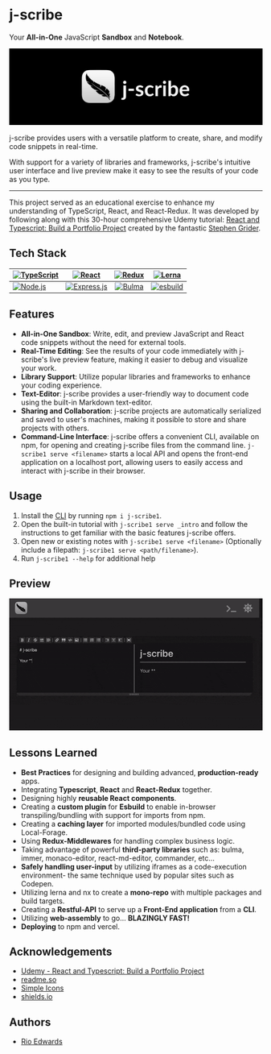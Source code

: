 # j-scribe

Your **All-in-One** JavaScript **Sandbox** and **Notebook**.

![j-scribe screenshot](assets/j-scribe-banner-black-bg.png)

j-scribe provides users with a versatile platform to create, share, and modify code snippets in real-time.

With support for a variety of libraries and frameworks, j-scribe's intuitive user interface and live preview make it easy to see the results of your code as you type.

---

This project served as an educational exercise to enhance my understanding of TypeScript, React, and React-Redux. It was developed by following along with this 30-hour comprehensive Udemy tutorial: [React and Typescript: Build a Portfolio Project](https://www.udemy.com/course/react-and-typescript-build-a-portfolio-project/) created by the fantastic [Stephen Grider](https://www.udemy.com/user/sgslo/).

## Tech Stack

| [![TypeScript](https://img.shields.io/badge/-TypeScript-3178C6?logo=TypeScript&logoColor=black&style=for-the-badge)](https://www.typescriptlang.org/) | [![React](https://img.shields.io/badge/-React-61DAFB?logo=React&logoColor=black&style=for-the-badge)](https://reactjs.org/)               | [![Redux](https://img.shields.io/badge/-Redux-764ABC?logo=Redux&logoColor=white&style=for-the-badge)](https://redux.js.org/) | [![Lerna](https://img.shields.io/badge/-Lerna-CF4349?logo=Lerna&logoColor=white&style=for-the-badge)](https://lerna.js.org/)            |
| ----------------------------------------------------------------------------------------------------------------------------------------------------- | ----------------------------------------------------------------------------------------------------------------------------------------- | :--------------------------------------------------------------------------------------------------------------------------: | --------------------------------------------------------------------------------------------------------------------------------------- |
| [![Node.js](https://img.shields.io/badge/-Node.js-339933?logo=Node.js&logoColor=white&style=for-the-badge)](https://nodejs.org/)                      | [![Express.js](https://img.shields.io/badge/-Express.js-000000?logo=Express&logoColor=white&style=for-the-badge)](https://expressjs.com/) |   [![Bulma](https://img.shields.io/badge/-Bulma-00D1B2?logo=Bulma&logoColor=white&style=for-the-badge)](https://bulma.io/)   | [![esbuild](https://img.shields.io/badge/-esbuild-F8A51C?logo=esbuild&logoColor=black&style=for-the-badge)](https://esbuild.github.io/) |

## Features

- **All-in-One Sandbox**: Write, edit, and preview JavaScript and React code snippets without the need for external tools.
- **Real-Time Editing**: See the results of your code immediately with j-scribe's live preview feature, making it easier to debug and visualize your work.
- **Library Support**: Utilize popular libraries and frameworks to enhance your coding experience.
- **Text-Editor**: j-scribe provides a user-friendly way to document code using the built-in Markdown text-editor.
- **Sharing and Collaboration**: j-scribe projects are automatically serialized and saved to user's machines, making it possible to store and share projects with others.
- **Command-Line Interface**: j-scribe offers a convenient CLI, available on npm, for opening and creating j-scribe files from the command line. `j-scribe1 serve <filename>` starts a local API and opens the front-end application on a localhost port, allowing users to easily access and interact with j-scribe in their browser.

## Usage

1. Install the [CLI](https://www.npmjs.com/package/j-scribe) by running `npm i j-scribe1`.
2. Open the built-in tutorial with `j-scribe1 serve _intro` and follow the instructions to get familiar with the basic features j-scribe offers.
3. Open new or existing notes with `j-scribe1 serve <filename>` (Optionally include a filepath: `j-scribe1 serve <path/filename>`).
4. Run `j-scribe1 --help` for additional help

## Preview

![j-scribe preview](assets/j-scribe_preview.gif)

## Lessons Learned

- **Best Practices** for designing and building advanced, **production-ready** apps.
- Integrating **Typescript**, **React** and **React-Redux** together.
- Designing highly **reusable React components**.
- Creating a **custom plugin** for **Esbuild** to enable in-browser transpiling/bundling with support for imports from npm.
- Creating a **caching layer** for imported modules/bundled code using Local-Forage.
- Using **Redux-Middlewares** for handling complex business logic.
- Taking advantage of powerful **third-party libraries** such as: bulma, immer, monaco-editor, react-md-editor, commander, etc...
- **Safely handling user-input** by utilizing iframes as a code-execution environment- the same technique used by popular sites such as Codepen.
- Utilizing lerna and nx to create a **mono-repo** with multiple packages and build targets.
- Creating a **Restful-API** to serve up a **Front-End application** from a **CLI**.
- Utilizing **web-assembly** to go... **BLAZINGLY FAST!**
- **Deploying** to npm and vercel.

## Acknowledgements

- [Udemy - React and Typescript: Build a Portfolio Project](https://www.udemy.com/course/react-and-typescript-build-a-portfolio-project/)
- [readme.so](https://readme.so/editor)
- [Simple Icons](https://simpleicons.org/?q=redux)
- [shields.io](https://shields.io/)

## Authors

- [Rio Edwards](https://www.github.com/rioredwards)
